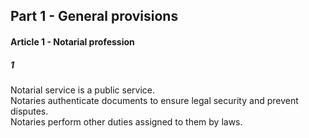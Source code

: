## Part 1 - General provisions
#### Article 1 - Notarial profession
##### 1
Notarial service is a public service.  
Notaries authenticate documents to ensure legal security and prevent disputes.  
Notaries perform other duties assigned to them by laws.
